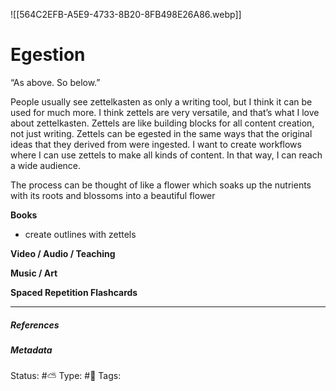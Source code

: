 ![[564C2EFB-A5E9-4733-8B20-8FB498E26A86.webp]]

# Egestion

“As above. So below.”

People usually see zettelkasten as only a writing tool, but I think it can be used for much more. I think zettels are very versatile, and that’s what I love about zettelkasten. Zettels are like building blocks for all content creation, not just writing. Zettels can be egested in the same ways that the original ideas that they derived from were ingested.  I want to create workflows where I can use zettels to make all kinds of content. In that way, I can reach a wide audience.

The process can be thought of like a flower which soaks up the nutrients with its roots and blossoms into a beautiful flower

**Books**
- create outlines with zettels

**Video / Audio / Teaching**

**Music / Art**

**Spaced Repetition Flashcards**


___

##### References


##### Metadata
Status: #⛅️ 
Type: #🔵 
Tags: